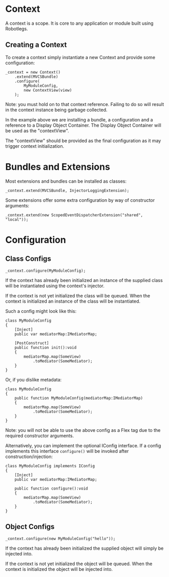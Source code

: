 # Context

A context is a scope. It is core to any application or module built using Robotlegs.

## Creating a Context

To create a context simply instantiate a new Context and provide some configuration:

	_context = new Context()
        .extend(MVCSBundle)
        .configure(
            MyModuleConfig,
            new ContextView(view)
        );

Note: you must hold on to that context reference. Failing to do so will result in the context instance being garbage collected.

In the example above we are installing a bundle, a configuration and a reference to a Display Object Container. The Display Object Container will be used as the "contextView".

The "contextView" should be provided as the final configuration as it may trigger context initialization.

# Bundles and Extensions

Most extensions and bundles can be installed as classes:

    _context.extend(MVCSBundle, InjectorLoggingExtension);

Some extensions offer some extra configuration by way of constructor arguments:

    _context.extend(new ScopedEventDispatcherExtension("shared", "local"));

# Configuration

## Class Configs

    _context.configure(MyModuleConfig);

If the context has already been initialized an instance of the supplied class will be instantiated using the context's injector.

If the context is not yet initialized the class will be queued. When the context is initialized an instance of the class will be instantiated.

Such a config might look like this:

    class MyModuleConfig
    {
        [Inject]
        public var mediatorMap:IMediatorMap;

        [PostConstruct]
        public function init():void
        {
            mediatorMap.map(SomeView)
                .toMediator(SomeMediator);
        }
    }

Or, if you dislike metadata:

    class MyModuleConfig
    {
        public function MyModuleConfig(mediatorMap:IMediatorMap)
        {
            mediatorMap.map(SomeView)
                .toMediator(SomeMediator);
        }
    }

Note: you will not be able to use the above config as a Flex tag due to the required constructor arguments.

Alternatively, you can implement the optional IConfig interface. If a config implements this interface `configure()` will be invoked after construction/injection:

    class MyModuleConfig implements IConfig
    {
        [Inject]
        public var mediatorMap:IMediatorMap;

        public function configure():void
        {
            mediatorMap.map(SomeView)
                .toMediator(SomeMediator);
        }
    }


## Object Configs

    _context.configure(new MyModuleConfig("hello"));

If the context has already been initialized the supplied object will simply be injected into.

If the context is not yet initialized the object will be queued. When the context is initialized the object will be injected into.

